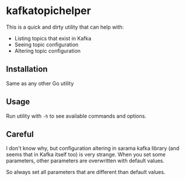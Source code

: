 # kafkatopichelper

This is a quick and dirty utility that can help with:

* Listing topics that exist in Kafka
* Seeing topic configuration
* Altering topic configuration

## Installation

Same as any other Go utility

## Usage

Run utility with `-h` to see available commands and options.

## Careful

I don't know why, but configuration altering in sarama kafka library (and seems that in
Kafka itself too) is very strange. When you set some parameters, other parameters are overwritten
with default values.

So always set all parameters that are different than default values.